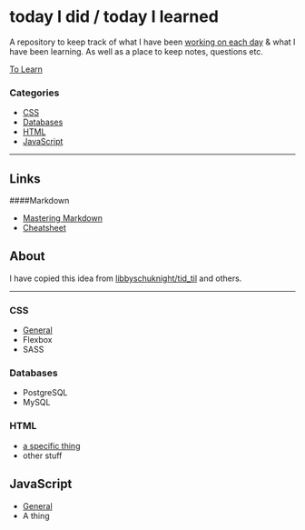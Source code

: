 # today I did / today I learned
A repository to keep track of what I have been [working on each day](tid.md) & what I have been learning. As well as a place to keep notes, questions etc.

[To Learn](toLearn.md)

### Categories

 * [CSS](#CSS)
 * [Databases](#databases)
 * [HTML](#HTML)
 * [JavaScript](#javascript)


 -------

## Links
####Markdown
   * [Mastering Markdown](https://guides.github.com/features/mastering-markdown/)
   * [Cheatsheet](https://github.com/adam-p/markdown-here/wiki/Markdown-Cheatsheet)


## About
I have copied this idea from [libbyschuknight/tid_til](https://github.com/libbyschuknight/tid_til) and others.

-------

### CSS
- [General](CSS/CSS.md)
- Flexbox
- SASS

### Databases
- PostgreSQL
- MySQL

### HTML
- [a specific thing](HTML/aThing.md)
- other stuff

## JavaScript
- [General](javascript/javascript.md)
- A thing
